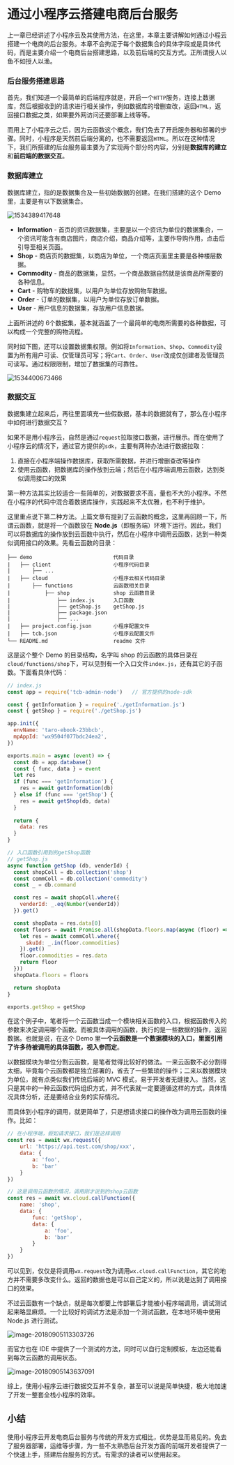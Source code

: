 
# 通过小程序云搭建电商后台服务

上一章已经讲述了小程序云及其使用方法，在这里，本章主要讲解如何通过小程云搭建一个电商的后台服务。本章不会拘泥于每个数据集合的具体字段或是具体代码，而是主要介绍一个电商后台搭建思路，以及前后端的交互方式。正所谓授人以鱼不如授人以渔。


### 后台服务搭建思路

首先，我们知道一个最简单的后端程序就是，开启一个`HTTP`服务，连接上数据库，然后根据收到的请求进行相关操作，例如数据库的增删查改，返回`HTML`，返回接口数据之类，如果要外网访问还要部署上线等等。

而用上了小程序云之后，因为云函数这个概念，我们免去了开启服务器和部署的步骤。同时，小程序是天然前后端分离的，也不需要返回`HTML`。所以在这种情况下，我们所搭建的后台服务最主要为了实现两个部分的内容，分别是**数据库的建立**和**前后端的数据交互**。



### 数据库建立

数据库建立，指的是数据集合及一些初始数据的创建。在我们搭建的这个 Demo 里，主要是有以下数据集合。

![1534389417648](https://user-gold-cdn.xitu.io/2018/10/8/166517176feb942a?w=2400&h=1456&f=jpeg&s=276693)

- **Information** - 首页的资讯数据集，主要是以一个资讯为单位的数据集合，一个资讯可能含有商店图片，商店介绍，商品介绍等，主要作导购作用，点击后引导至相关页面。
- **Shop** - 商店页的数据集，以商店为单位，一个商店页面里主要是各种楼层数据。
- **Commodity** - 商品的数据集，显然，一个商品数据自然就是该商品所需要的各种信息。
- **Cart** - 购物车的数据集，以用户为单位存放购物车数据。
- **Order** - 订单的数据集，以用户为单位存放订单数据。
- **User** - 用户信息的数据集，存放用户信息数据。

上面所讲述的 6个数据集，基本就涵盖了一个最简单的电商所需要的各种数据，可以构成一个完整的购物流程。

同时如下图，还可以设置数据集权限。例如将`Information`、`Shop`、`Commodity`设置为所有用户可读、仅管理员可写；将`Cart`、`Order`、`User`改成仅创建者及管理员可读写。通过权限限制，增加了数据集的可靠性。

![1534400673466](https://user-gold-cdn.xitu.io/2018/10/8/166517176ffcc9b8?w=2400&h=1456&f=jpeg&s=176574)



### 数据交互

数据集建立起来后，再往里面填充一些假数据，基本的数据就有了，那么在小程序中如何进行数据交互？

如果不是用小程序云，自然是通过`request`拉取接口数据，进行展示。而在使用了小程序云的情况下，通过官方提供的`sdk`，主要有两种办法进行数据拉取：

1. 直接在小程序端操作数据库，获取所需数据，并进行增删查改等操作
2. 使用云函数，把数据库的操作放到云端；然后在小程序端调用云函数，达到类似调用接口的效果

第一种方法其实比较适合一些简单的，对数据要求不高，量也不大的小程序。不然在小程序的代码中混合着数据库操作，实践起来不太优雅，也不利于维护。

这里重点说下第二种方法。上篇文章有提到了云函数的概念，这里再回顾一下，所谓云函数，就是将一个函数放在 **Node.js**（即服务端）环境下运行。因此，我们可以将数据库的操作放到云函数中执行，然后在小程序中调用云函数，达到一种类似调用接口的效果。先看云函数的目录：

```
├── demo                          代码目录
|   ├── client                    小程序代码目录
|       ├── ...            
|   ├── cloud                     小程序云相关代码目录
|       ├── functions             云函数相关目录 
|           ├── shop              shop 云函数目录
|               ├── index.js      入口函数
|               ├── getShop.js    getShop.js
|               ├── package.json
|               ├── ...
|   ├── project.config.json       小程序配置文件
|   ├── tcb.json                  小程序云配置文件
└── README.md                     readme 文件
```

这是这个整个 Demo 的目录结构，名字叫 shop 的云函数的具体目录在`cloud/functions/shop`下，可以见到有一个入口文件`index.js`，还有其它的子函数。下面看具体代码：

```JavaScript
// index.js
const app = require('tcb-admin-node')   // 官方提供的node-sdk

const { getInformation } = require('./getInformation.js')
const { getShop } = require('./getShop.js')

app.init({
  envName: 'taro-ebook-23bbcb',
  mpAppId: 'wx9504f077bdc24ea2',
})

exports.main = async (event) => {
  const db = app.database()
  const { func, data } = event
  let res
  if (func === 'getInformation') {
    res = await getInformation(db)
  } else if (func === 'getShop') {
    res = await getShop(db, data)
  }
  
  return {
    data: res
  }
}
```

```JavaScript
// 入口函数引用到的getShop函数
// getShop.js
async function getShop (db, venderId) {
  const shopColl = db.collection('shop')
  const commColl = db.collection('commodity')
  const _ = db.command

  const res = await shopColl.where({
    venderId: _.eq(Number(venderId))
  }).get()

  const shopData = res.data[0]
  const floors = await Promise.all(shopData.floors.map(async (floor) => {
    let res = await commColl.where({
      skuId: _.in(floor.commodities)
    }).get()
    floor.commodities = res.data
    return floor
  }))
  shopData.floors = floors

  return shopData
}

exports.getShop = getShop
```

在这个例子中，笔者将一个云函数当成一个模块相关函数的入口，根据函数传入的参数来决定调用哪个函数。而被具体调用的函数，执行的是一些数据的操作，返回数据。也就是说，在这个 Demo 里**一个云函数是一个数据模块的入口，里面引用了许多待被调用的具体函数，视入参而定**。

以数据模块为单位分割云函数，是笔者觉得比较好的做法。一来云函数不必分割得太细，毕竟每个云函数都是独立部署的，省去了一些繁琐的操作；二来以数据模块为单位，就有点类似我们传统后端的 MVC 模式，易于开发者无缝接入。当然，这只是其中的一种云函数代码组织方式，并不代表就一定要遵循这样的方式，具体情况具体分析，还是要结合业务的实际情况。

而具体到小程序的调用，就更简单了，只是想请求接口的操作改为调用云函数的操作。比如：

``` JavaScript
// 在小程序端，假如请求接口，我们是这样调用
const res = await wx.request({
    url: 'https://api.test.com/shop/xxx',
    data: {
        a: 'foo',
        b: 'bar'
    }
})

// 这是调用云函数的情况，调用刚才说到的shop云函数
const res = await wx.cloud.callFunction({
    name: 'shop',
    data: {
        func: 'getShop',
        data: {
        	a: 'foo',
        	b: 'bar'
        }
    }
})
```

可以见到，仅仅是将调用`wx.request`改为调用`wx.cloud.callFunction`，其它的地方并不需要多改变什么。返回的数据也是可以自己定义的，所以说是达到了调用接口的效果。

不过云函数有一个缺点，就是每次都要上传部署后才能被小程序端调用，调试测试起来略显麻烦。一个比较好的调试方法是添加一个测试函数，在本地环境中使用 Node.js 进行测试。

![image-20180905113303726](https://user-gold-cdn.xitu.io/2018/10/8/1665171770025c49?w=1722&h=1218&f=png&s=247151)

而官方也在 IDE 中提供了一个测试的方法，同时可以自行定制模板，左边还能看到每次云函数的调用状态。

![image-20180905143637091](https://user-gold-cdn.xitu.io/2018/10/8/1665171770120b15?w=1219&h=807&f=png&s=297806)

综上，使用小程序云进行数据交互并不复杂，甚至可以说是简单快捷，极大地加速了开发一整套全栈小程序的效率。


## 小结

使用小程序云开发电商后台服务与传统的开发方式相比，优势是显而易见的。免去了服务器部署，运维等步骤，为一些不太熟悉后台开发方面的前端开发者提供了一个快速上手，搭建后台服务的方式。有需求的读者可以使用起来。

